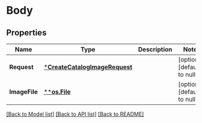# Body

## Properties
Name | Type | Description | Notes
------------ | ------------- | ------------- | -------------
**Request** | [***CreateCatalogImageRequest**](CreateCatalogImageRequest.md) |  | [optional] [default to null]
**ImageFile** | [****os.File**](*os.File.md) |  | [optional] [default to null]

[[Back to Model list]](../README.md#documentation-for-models) [[Back to API list]](../README.md#documentation-for-api-endpoints) [[Back to README]](../README.md)

